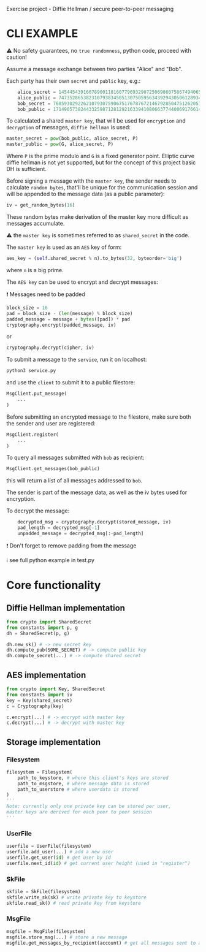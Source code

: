 Exercise project - Diffie Hellman / secure peer-to-peer messaging

# CLI EXAMPLE

⚠️ No safety guarantees, no `true randomness`, python code, proceed with caution!

Assume a message exchange between two parties "Alice" and "Bob".

Each party has their own `secret` and `public` key, e.g.:

```Python
    alice_secret = 145445439166789001181607796932907250698607586749406549218211058829454196917453710621971063937123275228434927674123049009907031200537398765123840222109709905581401635995989163610690432786381290141260837554163089202665360902523122139437304945518965234130662446895530697166363815201973129253416517122278452916795
    alice_public = 74735286538231079383450513075059563439294305061289349419938450200099314298432162810932375937468934335924065872582050029723735879227074200142613685952348844520188090093659262660575190525525414044532940352093674928319326741469948582490743763087921471053806836084850872944846164271681521324182852912260564065980
    bob_secret = 76859302922621079307590675176787672146792850475126205103299756545942660109261238126098068144572155266349754947917144850262900667711875314914346759949576048039576251190739860829327942643649503187321337237211547428869114340267956859264047326538377407475834233343968000095511999037266551945044467198144479885772
    bob_public = 171490573824433259871281292163394108066377440069176614266220938669762241831595251163988386442458573761445585996751700096433159098842982601277837997460784471159524573528766677358425528014848233511442255983948286395589437740738960121784764767356603190058674370989779318611683476427354828815784342995257615935269
```

To calculated a shared `master key`, that will be used for `encryption` and 
`decryption` of messages, `diffie hellman` is used:

```python
master_secret = pow(bob_public, alice_secret, P)
master_public = pow(G, alice_secret, P)
```

Where `P` is the prime modulo and `G` is a fixed generator point. Elliptic curve diffie hellman is not yet supported, but for the concept of this project basic DH is sufficient.

Before signing a message with the `master key`, the sender needs to calculate `random bytes`, that'll be unique for the communication session and will be appended to the message data (as a public parameter):

```python
iv = get_random_bytes(16)
```

These random bytes make derivation of the master key more difficult as messages accumulate.

⚠️ the `master key` is sometimes referred to as `shared_secret` in the code.

The `master key` is used as an `AES` key of form:

```python
aes_key = (self.shared_secret % n).to_bytes(32, byteorder='big')
```

where `n` is a big prime.

The `AES key` can be used to encrypt and decrypt messages:

❗ Messages need to be padded

```python    
block_size = 16
pad = block_size - (len(message) % block_size)
padded_message = message + bytes([pad]) * pad
cryptography.encrypt(padded_message, iv)
```

or

```python
cryptography.decrypt(cipher, iv)
```

To submit a message to the `service`, run it on localhost:

```bash
python3 service.py
```

and use the `client` to submit it to a public filestore:

```python
MsgClient.put_message(
    ...
)
```

Before submitting an encrypted message to the filestore, make sure both the sender and user are registered:

```python
MsgClient.register(
    ...
)
```

To query all messages submitted with `bob` as recipient:

```python
MsgClient.get_messages(bob_public)
```

this will return a list of all messages addressed to `bob`.

The sender is part of the message data, as well as the iv bytes used for encryption.

To decrypt the message:

```python
    decrypted_msg = cryptography.decrypt(stored_message, iv)
    pad_length = decrypted_msg[-1]
    unpadded_message = decrypted_msg[:-pad_length]
```

❗ Don't forget to remove padding from the message

ℹ️ see full python example in test.py

# Core functionality

## Diffie Hellman implementation

```python
from crypto import SharedSecret
from constants import p, g
dh = SharedSecret(p, g)

dh.new_sk() # -> new secret key
dh.compute_pub(SOME_SECRET) # -> compute public key
dh.compute_secret(...) # -> compute shared secret
```

## AES implementation

```python
from crypto import Key, SharedSecret
from constants import iv
key = Key(shared_secret)
c = Cryptography(key)

c.encrypt(...) # -> encrypt with master key
c.decrypt(...) # -> decrypt with master key
```

## Storage implementation

### Filesystem

```python
filesystem = Filesystem(
    path_to_keystore, # where this client's keys are stored
    path_to_msgstore, # where message data is stored
    path_to_userstore # where userdata is stored
)
'''
Note: currently only one private key can be stored per user,
master keys are derived for each peer to peer session
'''
```

### UserFile

```python
userfile = UserFile(filesystem)
userfile.add_user(...) # add a new user
userfile.get_user(id) # get user by id
userfile.next_id(id) # get current user height (used in "register")
```

### SkFile

```python
skfile = SkFile(filesystem)
skfile.write_sk(sk) # write private key to keystore
skfile.read_sk() # read private key from keystore
```

### MsgFile
```python
msgfile = MsgFile(filesystem)
msgfile.store_msg(...) # store a new message
msgfile.get_messages_by_recipient(account) # get all messages sent to a specific recipient (stored messages are encrypted/decrypted with master key)
```

